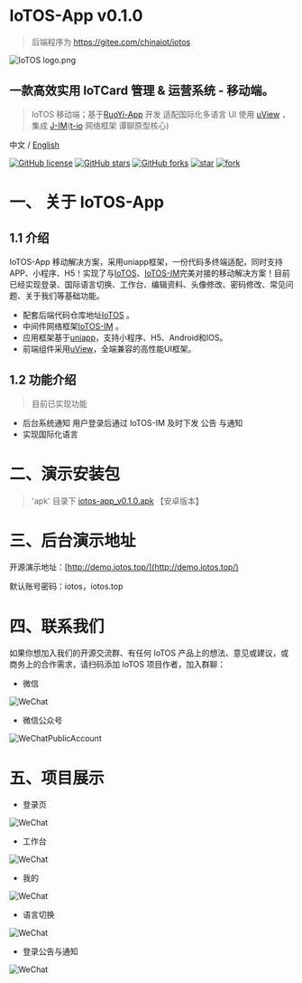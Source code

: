 # IoTOS-App v0.1.0

> 后端程序为 https://gitee.com/chinaiot/iotos
<p></p>

![IoTOS logo.png](readme-pic/cn/logo.png)



## 一款高效实用 IoTCard 管理 & 运营系统 - 移动端。

> IoTOS 移动端；基于[RuoYi-App](https://gitee.com/y_project/RuoYi-App?_from=gitee_search) 开发 适配国际化多语言 UI 使用 [uView](https://gitee.com/umicro/uView) ，集成 [J-IM](https://gitee.com/xchao/j-im?_from=gitee_search)([t-io](https://gitee.com/tywo45/t-io?_from=gitee_search) 网络框架 谭聊原型核心)


中文 / [English](README.en.md)

<div class="shields-wrapper">
<a target="_blank" class="shields-wrapper-image" href='https://github.com/IoTCard/iotos-app'><img  alt="GitHub license" src="https://img.shields.io/github/license/IoTCard/iotos-app?style=flat-square&logo=github&color=616ae5"></a>
          <a target="_blank" class="shields-wrapper-image" href='https://github.com/IoTCard/iotos-app'><img  alt="GitHub stars" src="https://img.shields.io/github/stars/IoTCard/iotos-app?style=flat-square&logo=github&color=616ae5"></a>
          <a target="_blank" class="shields-wrapper-image" href='https://github.com/IoTCard/iotos-app'><img alt="GitHub forks" src="https://img.shields.io/github/forks/IoTCard/iotos-app?style=flat-square&logo=github&color=616ae5"></a>
<a target="_blank" href='https://gitee.com/chinaiot/iotos-app/stargazers'><img src='https://gitee.com/chinaiot/iotos-app/badge/star.svg?theme=dark' alt='star'></img></a>
<a target="_blank" href='https://gitee.com/chinaiot/iotos-app/members'><img src='https://gitee.com/chinaiot/iotos-app/badge/fork.svg?theme=dark' alt='fork'></img></a>
</div>


# 一、 关于 IoTOS-App

## 1.1 介绍

IoTOS-App 移动解决方案，采用uniapp框架，一份代码多终端适配，同时支持APP、小程序、H5！实现了与[IoTOS](https://gitee.com/chinaiot/iotos)、[IoTOS-IM](https://gitee.com/chinaiot/iotos-im)完美对接的移动解决方案！目前已经实现登录、国际语言切换、工作台、编辑资料、头像修改、密码修改、常见问题、关于我们等基础功能。

* 配套后端代码仓库地址[IoTOS](https://gitee.com/chinaiot/iotos) 。
* 中间件网络框架[IoTOS-IM](https://gitee.com/chinaiot/iotos-im) 。
* 应用框架基于[uniapp](https://uniapp.dcloud.net.cn)，支持小程序、H5、Android和IOS。
* 前端组件采用[uView](https://gitee.com/umicro/uView)，全端兼容的高性能UI框架。

## 1.2 功能介绍

> 目前已实现功能

- 后台系统通知 用户登录后通过 IoTOS-IM 及时下发 公告 与通知
- 实现国际化语言

# 二、演示安装包

> 'apk' 目录下 [iotos-app_v0.1.0.apk](/apk/iotos-app_v0.1.0.apk)  【安卓版本】

# 三、后台演示地址

开源演示地址：[http://demo.iotos.top/](http://demo.iotos.top/)

默认账号密码：iotos，iotos.top


# 四、联系我们

如果你想加入我们的开源交流群、有任何 IoTOS 产品上的想法、意见或建议，或商务上的合作需求，请扫码添加 IoTOS 项目作者，加入群聊：

- 微信

![WeChat](readme-pic/cn/contact1.jpg)


- 微信公众号

![WeChatPublicAccount](readme-pic/cn/gzhewm.gif)

# 五、项目展示

- 登录页

![WeChat](readme-pic/cn/loginLgChange.jpg)

- 工作台

![WeChat](readme-pic/cn/workIndex.jpg)

- 我的

![WeChat](readme-pic/cn/my.jpg)

- 语言切换

![WeChat](readme-pic/cn/lgChange.jpg)

- 登录公告与通知

![WeChat](readme-pic/cn/notify.jpg)
